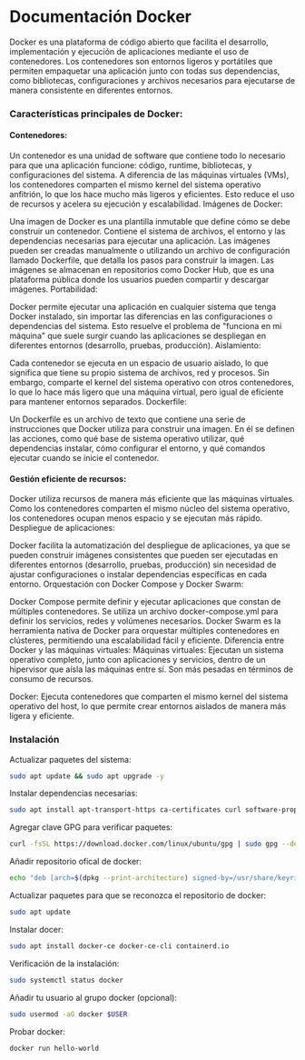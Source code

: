 # Documentación Docker

Docker es una plataforma de código abierto que facilita el desarrollo, implementación y ejecución de aplicaciones mediante el uso de contenedores. Los contenedores son entornos ligeros y portátiles que permiten empaquetar una aplicación junto con todas sus dependencias, como bibliotecas, configuraciones y archivos necesarios para ejecutarse de manera consistente en diferentes entornos.

### Características principales de Docker:
#### Contenedores:

Un contenedor es una unidad de software que contiene todo lo necesario para que una aplicación funcione: código, runtime, bibliotecas, y configuraciones del sistema.
A diferencia de las máquinas virtuales (VMs), los contenedores comparten el mismo kernel del sistema operativo anfitrión, lo que los hace mucho más ligeros y eficientes. Esto reduce el uso de recursos y acelera su ejecución y escalabilidad.
Imágenes de Docker:

Una imagen de Docker es una plantilla inmutable que define cómo se debe construir un contenedor. Contiene el sistema de archivos, el entorno y las dependencias necesarias para ejecutar una aplicación.
Las imágenes pueden ser creadas manualmente o utilizando un archivo de configuración llamado Dockerfile, que detalla los pasos para construir la imagen.
Las imágenes se almacenan en repositorios como Docker Hub, que es una plataforma pública donde los usuarios pueden compartir y descargar imágenes.
Portabilidad:

Docker permite ejecutar una aplicación en cualquier sistema que tenga Docker instalado, sin importar las diferencias en las configuraciones o dependencias del sistema. Esto resuelve el problema de "funciona en mi máquina" que suele surgir cuando las aplicaciones se despliegan en diferentes entornos (desarrollo, pruebas, producción).
Aislamiento:

Cada contenedor se ejecuta en un espacio de usuario aislado, lo que significa que tiene su propio sistema de archivos, red y procesos. Sin embargo, comparte el kernel del sistema operativo con otros contenedores, lo que lo hace más ligero que una máquina virtual, pero igual de eficiente para mantener entornos separados.
Dockerfile:

Un Dockerfile es un archivo de texto que contiene una serie de instrucciones que Docker utiliza para construir una imagen. En él se definen las acciones, como qué base de sistema operativo utilizar, qué dependencias instalar, cómo configurar el entorno, y qué comandos ejecutar cuando se inicie el contenedor.

#### Gestión eficiente de recursos:

Docker utiliza recursos de manera más eficiente que las máquinas virtuales. Como los contenedores comparten el mismo núcleo del sistema operativo, los contenedores ocupan menos espacio y se ejecutan más rápido.
Despliegue de aplicaciones:

Docker facilita la automatización del despliegue de aplicaciones, ya que se pueden construir imágenes consistentes que pueden ser ejecutadas en diferentes entornos (desarrollo, pruebas, producción) sin necesidad de ajustar configuraciones o instalar dependencias específicas en cada entorno.
Orquestación con Docker Compose y Docker Swarm:

Docker Compose permite definir y ejecutar aplicaciones que constan de múltiples contenedores. Se utiliza un archivo docker-compose.yml para definir los servicios, redes y volúmenes necesarios.
Docker Swarm es la herramienta nativa de Docker para orquestar múltiples contenedores en clústeres, permitiendo una escalabilidad fácil y eficiente.
Diferencia entre Docker y las máquinas virtuales:
Máquinas virtuales: Ejecutan un sistema operativo completo, junto con aplicaciones y servicios, dentro de un hipervisor que aísla las máquinas entre sí. Son más pesadas en términos de consumo de recursos.

Docker: Ejecuta contenedores que comparten el mismo kernel del sistema operativo del host, lo que permite crear entornos aislados de manera más ligera y eficiente.

### Instalación
Actualizar paquetes del sistema:
```sh
sudo apt update && sudo apt upgrade -y
```
Instalar dependencias necesarias:
```sh
sudo apt install apt-transport-https ca-certificates curl software-properties-common
```
Agregar clave GPG para verificar paquetes:
```sh
curl -fsSL https://download.docker.com/linux/ubuntu/gpg | sudo gpg --dearmor -o /usr/share/keyrings/docker-archive-keyring.gpg
```
Añadir repositorio ofical de docker:
```sh
echo "deb [arch=$(dpkg --print-architecture) signed-by=/usr/share/keyrings/docker-archive-keyring.gpg] https://download.docker.com/linux/ubuntu $(lsb_release -cs) stable" | sudo tee /etc/apt/sources.list.d/docker.list > /dev/null
```
Actualizar paquetes para que se reconozca el repositorio de docker:
```sh
sudo apt update
```
Instalar docer:
```sh
sudo apt install docker-ce docker-ce-cli containerd.io
```
Verificación de la instalación:
```sh
sudo systemctl status docker
```
Añadir tu usuario al grupo docker (opcional):
```sh
sudo usermod -aG docker $USER
```
Probar docker:
```sh
docker run hello-world
```